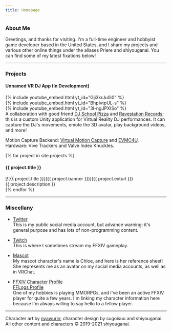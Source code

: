```yaml
---
title: Homepage
---
```


### About Me

Greetings, and thanks for visiting. I'm a full-time engineer and hobbyist game developer based in the United States, and I share my projects and various other online things under the aliases Priere and shiyouganai. You can find some of my latest fixations below!

---

### Projects

#### Unnamed VR DJ App (In Development)
{% include youtube_embed.html yt_id="Gji3krJu0i0" %}  
{% include youtube_embed.html yt_id="BhpIvtpUL-s" %}  
{% include youtube_embed.html yt_id="3l-ngJPXISo" %}  
A collaboration with good friend [DJ School Pizza](https://twitter.com/djschoolpizza) and [Ravestation Records](https://twitter.com/ravestationrec); this is a custom Unity application for Virtual Reality DJ performances. It can capture the DJ's movements, emote the 3D avatar, play background videos, and more!

Motion Capture Backend: [Virtual Motion Capture](https://vmc.info/) and [EVMC4U](https://github.com/gpsnmeajp/EasyVirtualMotionCaptureForUnity).  
Hardware: Vive Trackers and Valve Index Knuckles.

{% for project in site.projects %}
#### {{ project.title }}
[![{{ project.title }}]({{ project.banner }})]({{ project.exturl }})  
{{ project.description }}  
{% endfor %}

---

### Miscellany

* [Twitter](https://twitter.com/shiyouganai)  
  This is my public social media account, but advance warning: it's general purpose and has lots of non-programming content.

* [Twitch](https://www.twitch.tv/priere__)  
  This is where I sometimes stream my FFXIV gameplay.

* [Mascot](/assets/chloe_main_reference_2200x1600.png)  
  My mascot character's name is Chloe, and here is her reference sheet! She represents me as an avatar on my social media accounts, as well as in VRChat.

* [FFXIV Character Profile](https://na.finalfantasyxiv.com/lodestone/character/10232780/)  
  [FFLogs Profile](https://www.fflogs.com/character/na/cactuar/priere%20d'enpa)  
  One of my hobbies is playing MMORPGs, and I've been an active FFXIV player for quite a few years. I'm linking my character information here because I'm always willing to say hello to a fellow player.

---

Character art by [nyawurin](https://twitter.com/nyawurin); character design by sugoisuu and shiyouganai.  
All other content and characters &copy; 2019-2021 shiyouganai.

